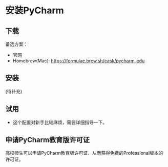 # 安装PyCharm

## 下载

备选方案：

- 官网
- Homebrew(Mac): https://formulae.brew.sh/cask/pycharm-edu

## 安装

(待补充)

## 试用

- 这个配置对新手比较麻烦，需要详细指导一下。

## 申请PyCharm教育版许可证

高校师生可以申请PyCharm教育版许可证，从而获得免费的Professional版本的许可证。
